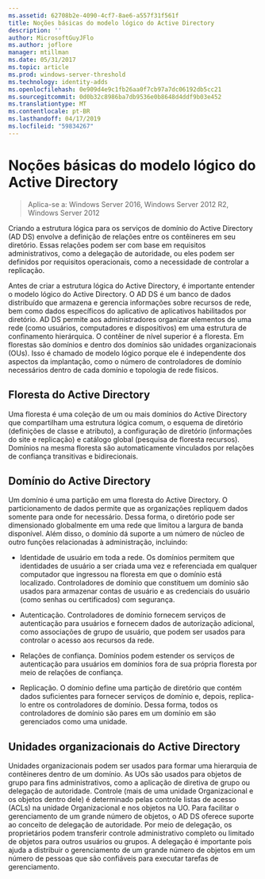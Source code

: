 ```yaml
---
ms.assetid: 62708b2e-4090-4cf7-8ae6-a557f31f561f
title: Noções básicas do modelo lógico do Active Directory
description: ''
author: MicrosoftGuyJFlo
ms.author: joflore
manager: mtillman
ms.date: 05/31/2017
ms.topic: article
ms.prod: windows-server-threshold
ms.technology: identity-adds
ms.openlocfilehash: 0e909d4e9c1fb26aa0f7cb97a7dc06192db5cc21
ms.sourcegitcommit: 0d0b32c8986ba7db9536e0b8648d4ddf9b03e452
ms.translationtype: MT
ms.contentlocale: pt-BR
ms.lasthandoff: 04/17/2019
ms.locfileid: "59834267"
---
```

# <a name="understanding-the-active-directory-logical-model"></a>Noções básicas do modelo lógico do Active Directory

>Aplica-se a: Windows Server 2016, Windows Server 2012 R2, Windows Server 2012

Criando a estrutura lógica para os serviços de domínio do Active Directory (AD DS) envolve a definição de relações entre os contêineres em seu diretório. Essas relações podem ser com base em requisitos administrativos, como a delegação de autoridade, ou eles podem ser definidos por requisitos operacionais, como a necessidade de controlar a replicação.  
  
Antes de criar a estrutura lógica do Active Directory, é importante entender o modelo lógico do Active Directory. O AD DS é um banco de dados distribuído que armazena e gerencia informações sobre recursos de rede, bem como dados específicos do aplicativo de aplicativos habilitados por diretório. AD DS permite aos administradores organizar elementos de uma rede (como usuários, computadores e dispositivos) em uma estrutura de confinamento hierárquica. O contêiner de nível superior é a floresta. Em florestas são domínios e dentro dos domínios são unidades organizacionais (OUs). Isso é chamado de modelo lógico porque ele é independente dos aspectos da implantação, como o número de controladores de domínio necessários dentro de cada domínio e topologia de rede físicos.  
  
## <a name="active-directory-forest"></a>Floresta do Active Directory  
Uma floresta é uma coleção de um ou mais domínios do Active Directory que compartilham uma estrutura lógica comum, o esquema de diretório (definições de classe e atributo), a configuração de diretório (informações do site e replicação) e catálogo global (pesquisa de floresta recursos). Domínios na mesma floresta são automaticamente vinculados por relações de confiança transitivas e bidirecionais.  
  
## <a name="active-directory-domain"></a>Domínio do Active Directory  
Um domínio é uma partição em uma floresta do Active Directory. O particionamento de dados permite que as organizações repliquem dados somente para onde for necessário. Dessa forma, o diretório pode ser dimensionado globalmente em uma rede que limitou a largura de banda disponível. Além disso, o domínio dá suporte a um número de núcleo de outro funções relacionadas à administração, incluindo:  
  
-   Identidade de usuário em toda a rede. Os domínios permitem que identidades de usuário a ser criada uma vez e referenciada em qualquer computador que ingressou na floresta em que o domínio está localizado. Controladores de domínio que constituem um domínio são usados para armazenar contas de usuário e as credenciais do usuário (como senhas ou certificados) com segurança.  
  
-   Autenticação. Controladores de domínio fornecem serviços de autenticação para usuários e fornecem dados de autorização adicional, como associações de grupo de usuário, que podem ser usados para controlar o acesso aos recursos da rede.  
  
-   Relações de confiança. Domínios podem estender os serviços de autenticação para usuários em domínios fora de sua própria floresta por meio de relações de confiança.  
  
-   Replicação. O domínio define uma partição de diretório que contém dados suficientes para fornecer serviços de domínio e, depois, replica-lo entre os controladores de domínio. Dessa forma, todos os controladores de domínio são pares em um domínio em são gerenciados como uma unidade.  
  
## <a name="active-directory-organizational-units"></a>Unidades organizacionais do Active Directory  
Unidades organizacionais podem ser usados para formar uma hierarquia de contêineres dentro de um domínio. As UOs são usados para objetos de grupo para fins administrativos, como a aplicação de diretiva de grupo ou delegação de autoridade. Controle (mais de uma unidade Organizacional e os objetos dentro dele) é determinado pelas controle listas de acesso (ACLs) na unidade Organizacional e nos objetos na UO. Para facilitar o gerenciamento de um grande número de objetos, o AD DS oferece suporte ao conceito de delegação de autoridade. Por meio de delegação, os proprietários podem transferir controle administrativo completo ou limitado de objetos para outros usuários ou grupos. A delegação é importante pois ajuda a distribuir o gerenciamento de um grande número de objetos em um número de pessoas que são confiáveis para executar tarefas de gerenciamento.  
  


